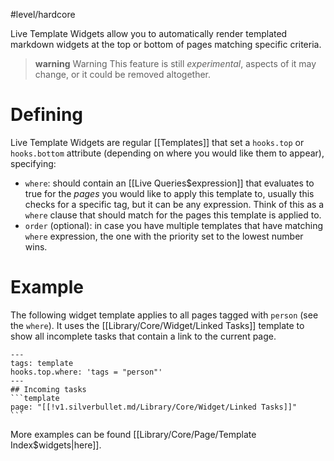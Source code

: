 #level/hardcore

Live Template Widgets allow you to automatically render templated markdown widgets at the top or bottom of pages matching specific criteria.

> **warning** Warning
> This feature is still _experimental_, aspects of it may change, or it could be removed altogether.

# Defining
Live Template Widgets are regular [[Templates]] that set a `hooks.top` or `hooks.bottom` attribute (depending on where you would like them to appear), specifying:

* `where`: should contain an [[Live Queries$expression]] that evaluates to true for the _pages_ you would like to apply this template to, usually this checks for a specific tag, but it can be any expression. Think of this as a `where` clause that should match for the pages this template is applied to.
* `order` (optional): in case you have multiple templates that have matching `where` expression, the one with the priority set to the lowest number wins.

# Example
The following widget template applies to all pages tagged with `person` (see the `where`). It uses the [[Library/Core/Widget/Linked Tasks]] template to show all incomplete tasks that contain a link to the current page.

    ---
    tags: template
    hooks.top.where: 'tags = "person"'
    ---
    ## Incoming tasks
    ```template
    page: "[[!v1.silverbullet.md/Library/Core/Widget/Linked Tasks]]"
    ```

More examples can be found [[Library/Core/Page/Template Index$widgets|here]].
